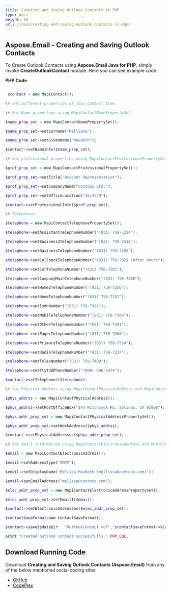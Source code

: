 ```yaml
---
title: Creating and Saving Outlook Contacts in PHP
type: docs
weight: 10
url: /java/creating-and-saving-outlook-contacts-in-php/
---
```


## **Aspose.Email - Creating and Saving Outlook Contacts**
To Create Outlook Contacts using **Aspose.Email Java for PHP**, simply invoke **CreateOutlookContact** module. Here you can see example code.

**PHP Code**

``` php

 $contact = new MapiContact();

\# Set different properties of this Contact Item.

\# Set Name properties using MapiContactNamePropertySet

$name_prop_set = new MapiContactNamePropertySet();

$name_prop_set->setSurname("Mellissa");

$name_prop_set->setGivenName("MacBeth");

$contact->setNameInfo($name_prop_set);

\# Set professional properties using MapiContactProfessionalPropertySet

$prof_prop_set = new MapiContactProfessionalPropertySet();

$prof_prop_set->setTitle("Account Representative");

$prof_prop_set->setCompanyName("Contoso Ltd.");

$prof_prop_set->setOfficeLocation("36/2529");

$contact->setProfessionalInfo($prof_prop_set);

\# Telephones

$telephone = new MapiContactTelephonePropertySet();

$telephone->setAssistantTelephoneNumber("(831) 758-7214");

$telephone->setBusiness2TelephoneNumber("(831) 759-2518");

$telephone->setBusinessTelephoneNumber("(831) 758-7285");

$telephone->setCallbackTelephoneNumber("(831) 758-7321 (After hours");

$telephone->setCarTelephoneNumber("(831) 758-7201");

$telephone->setCompanyMainTelephoneNumber("(831) 758-7368");

$telephone->setHome2TelephoneNumber("(831) 758-7256");

$telephone->setHomeTelephoneNumber("(831) 758-7257");

$telephone->setIsdnNumber("(831) 758-7381");

$telephone->setMobileTelephoneNumber("(831) 758-7368");

$telephone->setOtherTelephoneNumber("(831) 758-7201");

$telephone->setPagerTelephoneNumber("(831) 758-7368");

$telephone->setPrimaryTelephoneNumber("(831) 758-7334");

$telephone->setRadioTelephoneNumber("(831) 758-7234");

$telephone->setTelexNumber("(831) 758-7408");

$telephone->setTtyTddPhoneNumber("(800) 806-4474");

$contact->setTelephones($telephone);

\# Set Physical Address using MapiContactPhysicalAddress and MapiContactPhysicalAddressPropertySet

$phys_addrss = new MapiContactPhysicalAddress();

$phys_addrss->setPostOfficeBox("144 Hitchcock Rd, Salinas, CA 93908");

$phys_addr_prop_set = new MapiContactPhysicalAddressPropertySet();

$phys_addr_prop_set->setWorkAddress($phys_addrss);

$contact->setPhysicalAddresses($phys_addr_prop_set);

\# Set email information using MapiContactElectronicAddress and MapiContactElectronicAddressPropertySet

$email = new MapiContactElectronicAddress();

$email->setAddressType("SMTP");

$email->setDisplayName("Melissa MacBeth (mellissa@contoso.com)");

$email->setEmailAddress("melissa@contoso.com");

$elec_addr_prop_set = new MapiContactElectronicAddressPropertySet();

$elec_addr_prop_set->setEmail1($email);

$contact->setElectronicAddresses($elec_addr_prop_set);

$contactSaveFormat=new ContactSaveFormat();

$contact->save($dataDir . "OutlookContact.vcf", $contactSaveFormat->VCard);

print "Created outlook contact successfully.".PHP_EOL;

```
## **Download Running Code**
Download **Creating and Saving Outlook Contacts (Aspose.Email)** from any of the below mentioned social coding sites:

- [GitHub](https://github.com/aspose-email/Aspose.Email-for-Java/blob/master/Plugins/Aspose_Email_Java_for_PHP/src/aspose/email/ProgrammingOutlook/WorkingWithOutlookMessageFiles/CreateOutlookContact.php)
- [CodePlex](https://archive.codeplex.com/?p=asposeemailjavaphp#src/aspose/email/ProgrammingOutlook/WorkingWithOutlookMessageFiles/CreateOutlookContact.php)

